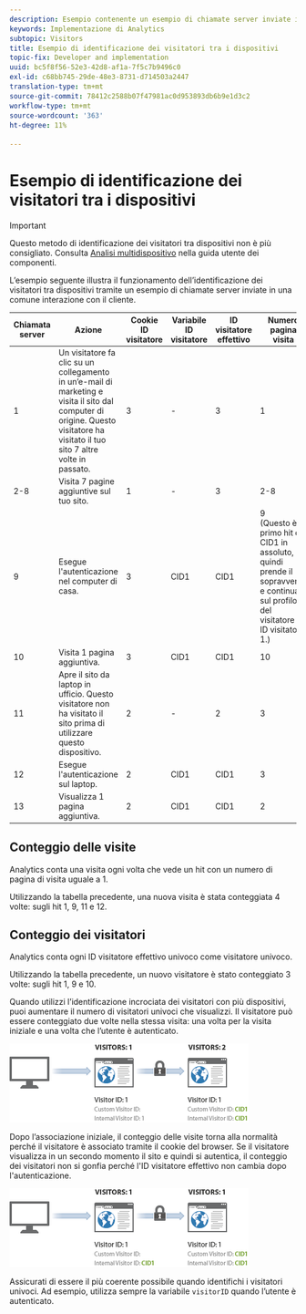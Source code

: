 ```yaml
---
description: Esempio contenente un esempio di chiamate server inviate in una comune interazione con il cliente.
keywords: Implementazione di Analytics
subtopic: Visitors
title: Esempio di identificazione dei visitatori tra i dispositivi
topic-fix: Developer and implementation
uuid: bc5f8f56-52e3-42d8-af1a-7f5c7b9496c0
exl-id: c68bb745-29de-48e3-8731-d714503a2447
translation-type: tm+mt
source-git-commit: 78412c2588b07f47981ac0d953893db6b9e1d3c2
workflow-type: tm+mt
source-wordcount: '363'
ht-degree: 11%

---
```


# Esempio di identificazione dei visitatori tra i dispositivi

>[!IMPORTANT]
>
>Questo metodo di identificazione dei visitatori tra dispositivi non è più consigliato. Consulta [Analisi multidispositivo](/help/components/cda/overview.md) nella guida utente dei componenti.

L’esempio seguente illustra il funzionamento dell’identificazione dei visitatori tra dispositivi tramite un esempio di chiamate server inviate in una comune interazione con il cliente.

| Chiamata server | Azione | Cookie ID visitatore | Variabile ID visitatore | ID visitatore effettivo | Numero pagina visita | Numero di visite |
|--- |--- |--- |--- |--- |--- |--- |
| 1 | Un visitatore fa clic su un collegamento in un’e-mail di marketing e visita il sito dal computer di origine. Questo visitatore ha visitato il tuo sito 7 altre volte in passato. | 3 | - | 3 | 1 | 8 |
| 2-8 | Visita 7 pagine aggiuntive sul tuo sito. | 1 | - | 3 | 2-8 | 8 |
| 9 | Esegue l&#39;autenticazione nel computer di casa. | 3 | CID1 | CID1 | 9 <br>(Questo è il primo hit di CID1 in assoluto, quindi prende il sopravvento e continua sul profilo del visitatore da ID visitatore 1.) | 8 |
| 10 | Visita 1 pagina aggiuntiva. | 3 | CID1 | CID1 | 10 | 8 |
| 11 | Apre il sito da laptop in ufficio. Questo visitatore non ha visitato il sito prima di utilizzare questo dispositivo. | 2 | - | 2 | 3 | 3 |
| 12 | Esegue l&#39;autenticazione sul laptop. | 2 | CID1 | CID1 | 3 | 9 |
| 13 | Visualizza 1 pagina aggiuntiva. | 2 | CID1 | CID1 | 2 | 9 |

## Conteggio delle visite

Analytics conta una visita ogni volta che vede un hit con un numero di pagina di visita uguale a 1.

Utilizzando la tabella precedente, una nuova visita è stata conteggiata 4 volte: sugli hit 1, 9, 11 e 12.

## Conteggio dei visitatori

Analytics conta ogni ID visitatore effettivo univoco come visitatore univoco.

Utilizzando la tabella precedente, un nuovo visitatore è stato conteggiato 3 volte: sugli hit 1, 9 e 10.

Quando utilizzi l’identificazione incrociata dei visitatori con più dispositivi, puoi aumentare il numero di visitatori univoci che visualizzi. Il visitatore può essere conteggiato due volte nella stessa visita: una volta per la visita iniziale e una volta che l’utente è autenticato.

![](assets/visitors.png)

Dopo l’associazione iniziale, il conteggio delle visite torna alla normalità perché il visitatore è associato tramite il cookie del browser. Se il visitatore visualizza in un secondo momento il sito e quindi si autentica, il conteggio dei visitatori non si gonfia perché l&#39;ID visitatore effettivo non cambia dopo l&#39;autenticazione.

![](assets/visitors_2.png)

Assicurati di essere il più coerente possibile quando identifichi i visitatori univoci. Ad esempio, utilizza sempre la variabile `visitorID` quando l’utente è autenticato.
